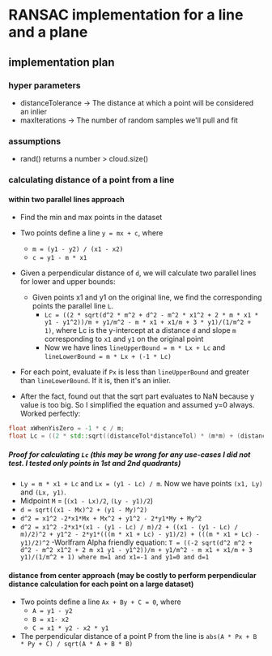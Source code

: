# RANSAC implementation for a line and a plane

## implementation plan

### hyper parameters

- distanceTolerance -> The distance at which a point will be considered an inlier
- maxIterations -> The number of random samples we'll pull and fit

### assumptions

- rand() returns a number > cloud.size()

### calculating distance of a point from a line

#### within two parallel lines approach

- Find the min and max points in the dataset
- Two points define a line `y = mx + c`, where
  - `m = (y1 - y2) / (x1 - x2)`
  - `c = y1 - m * x1`
- Given a perpendicular distance of `d`, we will calculate two parallel lines for lower and upper bounds:
  - Given points x1 and y1 on the original line, we find the corresponding points the parallel line `L`.
    - `Lc = ((2 * sqrt(d^2 * m^2 + d^2 - m^2 * x1^2 + 2 * m * x1 * y1 - y1^2))/m + y1/m^2 - m * x1 + x1/m + 3 * y1)/(1/m^2 + 1)`, where Lc is the y-intercept at a distance `d` and slope `m` corresponding to `x1` and `y1` on the original point
    - Now we have lines `lineUpperBound = m * Lx + Lc` and `lineLowerBound = m * Lx + (-1 * Lc)`
- For each point, evaluate if `Px` is less than `lineUpperBound` and greater than `lineLowerBound`. If it is, then it's an inlier.

- After the fact, found out that the sqrt part evaluates to NaN because y value is too big. So I simplified the equation and assumed y=0 always. Worked perfectly:

```cpp
float xWhenYisZero = -1 * c / m;
float Lc = ((2 * std::sqrt((distanceTol*distanceTol) * (m*m) + (distanceTol*distanceTol) - (m*m) * (xWhenYisZero*xWhenYisZero)))/m - m * xWhenYisZero + xWhenYisZero/m)/(1/(m*m) + 1);
```

##### Proof for calculating `Lc` (this may be wrong for any use-cases I did not test. I tested only points in 1st and 2nd quadrants)

- `Ly = m * x1 + Lc` and `Lx = (y1 - Lc) / m`. Now we have points `(x1, Ly)` and `(Lx, y1)`.
- Midpoint `M` = (`(x1 - Lx)/2`, `(Ly - y1)/2`)
- `d = sqrt((x1 - Mx)^2 + (y1 - My)^2)`
- `d^2 = x1^2 -2*x1*Mx + Mx^2 + y1^2 - 2*y1*My + My^2`
- `d^2 = x1^2 -2*x1*(x1 - (y1 - Lc) / m)/2 + ((x1 - (y1 - Lc) / m)/2)^2 + y1^2 - 2*y1*(((m * x1 + Lc) - y1)/2) + (((m * x1 + Lc) - y1)/2)^2`
  -Worlfram Alpha friendly equation: `T = ((-2 sqrt(d^2 m^2 + d^2 - m^2 x1^2 + 2 m x1 y1 - y1^2))/m + y1/m^2 - m x1 + x1/m + 3 y1)/(1/m^2 + 1) where m=1 and x1=-1 and y1=0 and d=1`

#### distance from center approach (may be costly to perform perpendicular distance calculation for each point on a large dataset)

- Two points define a line `Ax + By + C = 0`, where
  - `A = y1 - y2`
  - `B = x1- x2`
  - `C = x1 * y2 - x2 * y1`
- The perpendicular distance of a point P from the line is `abs(A * Px + B * Py + C) / sqrt(A * A + B * B)`
